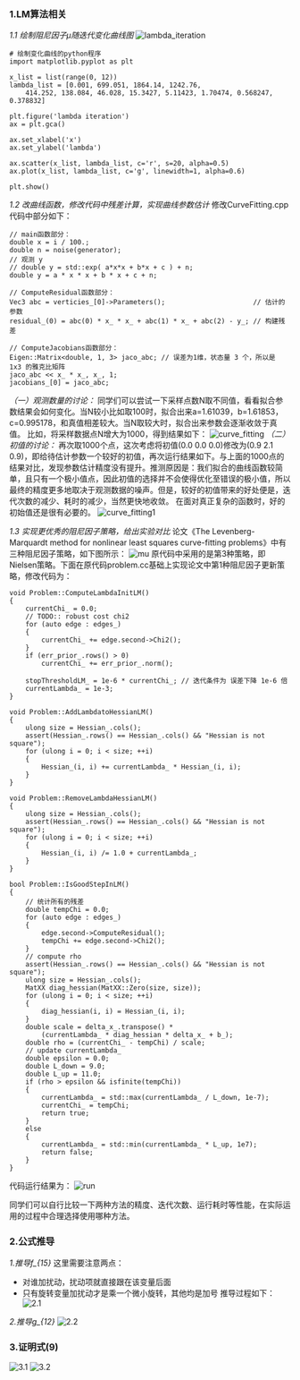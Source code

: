 ### 1.LM算法相关
*1.1 绘制阻尼因子$\mu$随迭代变化曲线图*
![lambda_iteration](./lambda_iteration.png)

    # 绘制变化曲线的python程序
    import matplotlib.pyplot as plt

    x_list = list(range(0, 12))
    lambda_list = [0.001, 699.051, 1864.14, 1242.76, 
        414.252, 138.084, 46.028, 15.3427, 5.11423, 1.70474, 0.568247, 0.378832]

    plt.figure('lambda iteration')
    ax = plt.gca()

    ax.set_xlabel('x')
    ax.set_ylabel('lambda')

    ax.scatter(x_list, lambda_list, c='r', s=20, alpha=0.5)
    ax.plot(x_list, lambda_list, c='g', linewidth=1, alpha=0.6)

    plt.show()

*1.2 改曲线函数，修改代码中残差计算，实现曲线参数估计*
修改CurveFitting.cpp代码中部分如下：

    // main函数部分：
    double x = i / 100.;
    double n = noise(generator);
    // 观测 y
    // double y = std::exp( a*x*x + b*x + c ) + n;
    double y = a * x * x + b * x + c + n;

    // ComputeResidual函数部分：
    Vec3 abc = verticies_[0]->Parameters();                      // 估计的参数
    residual_(0) = abc(0) * x_ * x_ + abc(1) * x_ + abc(2) - y_; // 构建残差

    // ComputeJacobians函数部分：
    Eigen::Matrix<double, 1, 3> jaco_abc; // 误差为1维，状态量 3 个，所以是 1x3 的雅克比矩阵
    jaco_abc << x_ * x_, x_, 1;
    jacobians_[0] = jaco_abc;

*（一）观测数量的讨论：*
同学们可以尝试一下采样点数N取不同值，看看拟合参数结果会如何变化。当N较小比如取100时，拟合出来a=1.61039，b=1.61853，c=0.995178，和真值相差较大。当N取较大时，拟合出来参数会逐渐收敛于真值。
比如，将采样数据点N增大为1000，得到结果如下：
![curve_fitting](./curve_fitting.png)
*（二）初值的讨论：*
再次取1000个点，这次考虑将初值(0.0 0.0 0.0)修改为(0.9 2.1 0.9)，即给待估计参数一个较好的初值，再次运行结果如下。与上面的1000点的结果对比，发现参数估计精度没有提升。推测原因是：我们拟合的曲线函数较简单，且只有一个极小值点，因此初值的选择并不会使得优化至错误的极小值，所以最终的精度更多地取决于观测数据的噪声。但是，较好的初值带来的好处便是，迭代次数的减少、耗时的减少，当然更快地收敛。
在面对真正复杂的函数时，好的初始值还是很有必要的。
![curve_fitting1](./curve_fitting1.png)


*1.3 实现更优秀的阻尼因子策略，给出实验对比*
论文《The Levenberg-Marquardt method for nonlinear least squares curve-fitting problems》中有三种阻尼因子策略，如下图所示：
![mu](./mu_iteration.png)
原代码中采用的是第3种策略，即Nielsen策略。下面在原代码problem.cc基础上实现论文中第1种阻尼因子更新策略，修改代码为：

    void Problem::ComputeLambdaInitLM()
    {
        currentChi_ = 0.0;
        // TODO:: robust cost chi2
        for (auto edge : edges_)
        {
            currentChi_ += edge.second->Chi2();
        }
        if (err_prior_.rows() > 0)
            currentChi_ += err_prior_.norm();

        stopThresholdLM_ = 1e-6 * currentChi_; // 迭代条件为 误差下降 1e-6 倍
        currentLambda_ = 1e-3;
    }

    void Problem::AddLambdatoHessianLM()
    {
        ulong size = Hessian_.cols();
        assert(Hessian_.rows() == Hessian_.cols() && "Hessian is not square");
        for (ulong i = 0; i < size; ++i)
        {
            Hessian_(i, i) += currentLambda_ * Hessian_(i, i);
        }
    }

    void Problem::RemoveLambdaHessianLM()
    {
        ulong size = Hessian_.cols();
        assert(Hessian_.rows() == Hessian_.cols() && "Hessian is not square");
        for (ulong i = 0; i < size; ++i)
        {
            Hessian_(i, i) /= 1.0 + currentLambda_;
        }
    }

    bool Problem::IsGoodStepInLM()
    {
        // 统计所有的残差
        double tempChi = 0.0;
        for (auto edge : edges_)
        {
            edge.second->ComputeResidual();
            tempChi += edge.second->Chi2();
        }
        // compute rho
        assert(Hessian_.rows() == Hessian_.cols() && "Hessian is not square");
        ulong size = Hessian_.cols();
        MatXX diag_hessian(MatXX::Zero(size, size));
        for (ulong i = 0; i < size; ++i)
        {
            diag_hessian(i, i) = Hessian_(i, i);
        }
        double scale = delta_x_.transpose() * 
            (currentLambda_ * diag_hessian * delta_x_ + b_);
        double rho = (currentChi_ - tempChi) / scale;
        // update currentLambda_
        double epsilon = 0.0;
        double L_down = 9.0;
        double L_up = 11.0;
        if (rho > epsilon && isfinite(tempChi))
        {
            currentLambda_ = std::max(currentLambda_ / L_down, 1e-7);
            currentChi_ = tempChi;
            return true;
        }
        else
        {
            currentLambda_ = std::min(currentLambda_ * L_up, 1e7);
            return false;
        }
    }

代码运行结果为：
![run](./run_1.png)

同学们可以自行比较一下两种方法的精度、迭代次数、运行耗时等性能，在实际运用的过程中合理选择使用哪种方法。

### 2.公式推导
*1.推导f_{15}*
这里需要注意两点：
* 对谁加扰动，扰动项就直接跟在该变量后面
* 只有旋转变量加扰动才是乘一个微小旋转，其他均是加号
推导过程如下：
![2.1](./21.png)

*2.推导g_{12}*
![2.2](./22.png)
### 3.证明式(9)
![3.1](./3.1.png)
![3.2](./3.2.png)

